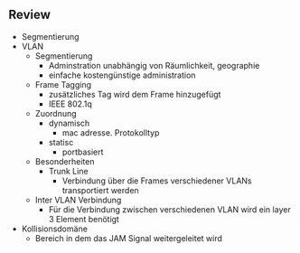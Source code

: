 ## Review
- Segmentierung
- VLAN 
    - Segmentierung
        - Adminstration unabhängig von Räumlichkeit, geographie
        - einfache kostengünstige administration
    - Frame Tagging
        - zusätzliches Tag wird dem Frame hinzugefügt
        - IEEE 802.1q
    - Zuordnung 
        - dynamisch
            - mac adresse. Protokolltyp
        - statisc
             - portbasiert
    - Besonderheiten
        - Trunk Line
            - Verbindung über die Frames verschiedener VLANs transportiert werden
    - Inter VLAN Verbindung
        - Für die Verbindung zwischen verschiedenen VLAN wird ein layer 3 Element benötigt
- Kollisionsdomäne
    - Bereich in dem das JAM Signal weitergeleitet wird

